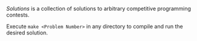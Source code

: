 _Solutions_ is a collection of solutions to arbitrary competitive programming contests.

Execute `make <Problem Number>` in any directory to compile and run the desired solution.
